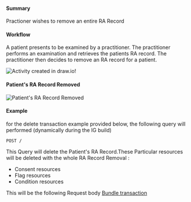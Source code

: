 #### Summary

<p>Practioner wishes to remove an entire RA Record</p>    

#### Workflow
<p>
A patient presents to be examined by a practitioner. The practitioner performs an examination and retrieves the patients RA record. The practitioner then decides to remove an RA record for a patient.
</p>

<div>
    <img style="max-width: 70%" alt="Activity created in draw.io!" src="Remove-RA.drawio.png"/>
</div>

#### Patient's RA Record Removed

<div>
    <img style="max-width: 70%" alt="Patient's RA Record Removed" src="remove-rarecord.drawio.png"/>
</div>

#### Example

for the delete transaction example provided below, the following query will performed (dynamically during the IG build)

```
POST /
```

This Query will delete the Patient's RA Record.These Particular resources will be deleted with the whole RA Record Removal :

* Consent resources
* Flag resources  
* Condition resources  

This will be the following Request body [Bundle transaction](Bundle-RemoveRARecordExample.html)
